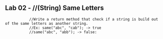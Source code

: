 ## Lab 02 -    //(String) Same Letters
               //Write a return method that check if a string is build out of the same letters as another string.
               //Ex: same("abc", "cab"); -> true
               //same("abc", "abb"); -> false: